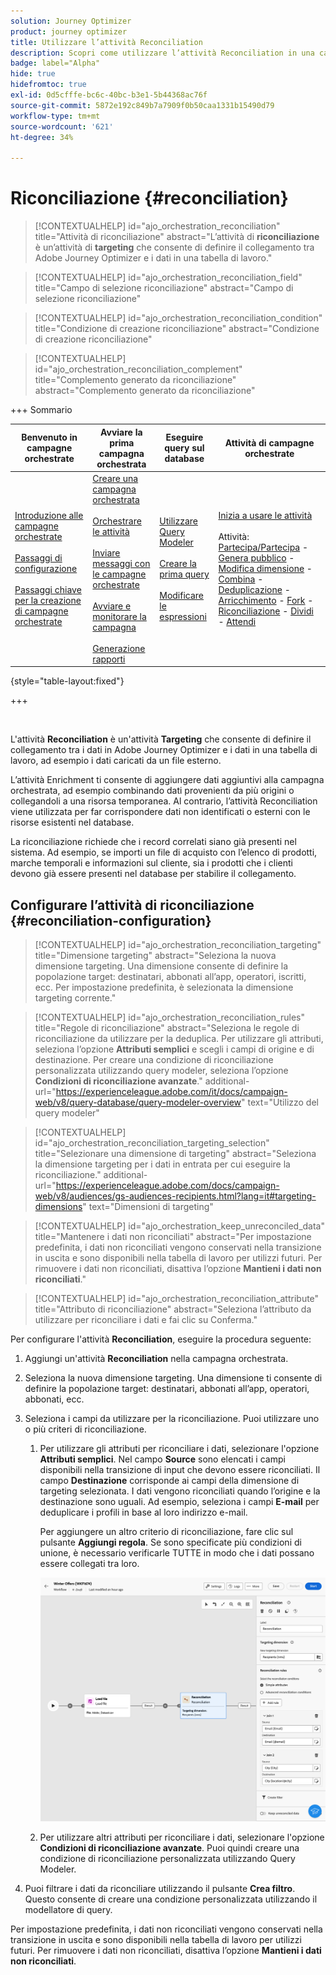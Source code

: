 ```yaml
---
solution: Journey Optimizer
product: journey optimizer
title: Utilizzare l’attività Reconciliation
description: Scopri come utilizzare l’attività Reconciliation in una campagna orchestrata
badge: label="Alpha"
hide: true
hidefromtoc: true
exl-id: 0d5cfffe-bc6c-40bc-b3e1-5b44368ac76f
source-git-commit: 5872e192c849b7a7909f0b50caa1331b15490d79
workflow-type: tm+mt
source-wordcount: '621'
ht-degree: 34%

---
```


# Riconciliazione {#reconciliation}

>[!CONTEXTUALHELP]
>id="ajo_orchestration_reconciliation"
>title="Attività di riconciliazione"
>abstract="L’attività di **riconciliazione** è un’attività di **targeting** che consente di definire il collegamento tra Adobe Journey Optimizer e i dati in una tabella di lavoro."

>[!CONTEXTUALHELP]
>id="ajo_orchestration_reconciliation_field"
>title="Campo di selezione riconciliazione"
>abstract="Campo di selezione riconciliazione"

>[!CONTEXTUALHELP]
>id="ajo_orchestration_reconciliation_condition"
>title="Condizione di creazione riconciliazione"
>abstract="Condizione di creazione riconciliazione"

>[!CONTEXTUALHELP]
>id="ajo_orchestration_reconciliation_complement"
>title="Complemento generato da riconciliazione"
>abstract="Complemento generato da riconciliazione"

+++ Sommario

| Benvenuto in campagne orchestrate | Avviare la prima campagna orchestrata | Eseguire query sul database | Attività di campagne orchestrate |
|---|---|---|---|
| [Introduzione alle campagne orchestrate](../gs-orchestrated-campaigns.md)<br/><br/>[Passaggi di configurazione](../configuration-steps.md)<br/><br/>[Passaggi chiave per la creazione di campagne orchestrate](../gs-campaign-creation.md) | [Creare una campagna orchestrata](../create-orchestrated-campaign.md)<br/><br/>[Orchestrare le attività](../orchestrate-activities.md)<br/><br/>[Inviare messaggi con le campagne orchestrate](../send-messages.md)<br/><br/>[Avviare e monitorare la campagna](../start-monitor-campaigns.md)<br/><br/>[Generazione rapporti](../reporting-campaigns.md) | [Utilizzare Query Modeler](../orchestrated-rule-builder.md)<br/><br/>[Creare la prima query](../build-query.md)<br/><br/>[Modificare le espressioni](../edit-expressions.md) | [Inizia a usare le attività](about-activities.md)<br/><br/>Attività:<br/>[Partecipa/Partecipa](and-join.md) - [Genera pubblico](build-audience.md) - [Modifica dimensione](change-dimension.md) - [Combina](combine.md) - [Deduplicazione](deduplication.md) - [Arricchimento](enrichment.md) - [Fork](fork.md) - [Riconciliazione](reconciliation.md) - [Dividi](split.md) - [Attendi](wait.md) |

{style="table-layout:fixed"}

+++

<br/>

L&#39;attività **Reconciliation** è un&#39;attività **Targeting** che consente di definire il collegamento tra i dati in Adobe Journey Optimizer e i dati in una tabella di lavoro, ad esempio i dati caricati da un file esterno.

L’attività Enrichment ti consente di aggiungere dati aggiuntivi alla campagna orchestrata, ad esempio combinando dati provenienti da più origini o collegandoli a una risorsa temporanea. Al contrario, l’attività Reconciliation viene utilizzata per far corrispondere dati non identificati o esterni con le risorse esistenti nel database.

La riconciliazione richiede che i record correlati siano già presenti nel sistema. Ad esempio, se importi un file di acquisto con l’elenco di prodotti, marche temporali e informazioni sul cliente, sia i prodotti che i clienti devono già essere presenti nel database per stabilire il collegamento.

## Configurare l’attività di riconciliazione {#reconciliation-configuration}

>[!CONTEXTUALHELP]
>id="ajo_orchestration_reconciliation_targeting"
>title="Dimensione targeting"
>abstract="Seleziona la nuova dimensione targeting. Una dimensione consente di definire la popolazione target: destinatari, abbonati all’app, operatori, iscritti, ecc. Per impostazione predefinita, è selezionata la dimensione targeting corrente."

>[!CONTEXTUALHELP]
>id="ajo_orchestration_reconciliation_rules"
>title="Regole di riconciliazione"
>abstract="Seleziona le regole di riconciliazione da utilizzare per la deduplica. Per utilizzare gli attributi, seleziona l’opzione **Attributi semplici** e scegli i campi di origine e di destinazione. Per creare una condizione di riconciliazione personalizzata utilizzando query modeler, seleziona l’opzione **Condizioni di riconciliazione avanzate**."
>additional-url="https://experienceleague.adobe.com/it/docs/campaign-web/v8/query-database/query-modeler-overview" text="Utilizzo del query modeler"

>[!CONTEXTUALHELP]
>id="ajo_orchestration_reconciliation_targeting_selection"
>title="Selezionare una dimensione di targeting"
>abstract="Seleziona la dimensione targeting per i dati in entrata per cui eseguire la riconciliazione."
>additional-url="https://experienceleague.adobe.com/docs/campaign-web/v8/audiences/gs-audiences-recipients.html?lang=it#targeting-dimensions" text="Dimensioni di targeting"

>[!CONTEXTUALHELP]
>id="ajo_orchestration_keep_unreconciled_data"
>title="Mantenere i dati non riconciliati"
>abstract="Per impostazione predefinita, i dati non riconciliati vengono conservati nella transizione in uscita e sono disponibili nella tabella di lavoro per utilizzi futuri. Per rimuovere i dati non riconciliati, disattiva l’opzione **Mantieni i dati non riconciliati**."

>[!CONTEXTUALHELP]
>id="ajo_orchestration_reconciliation_attribute"
>title="Attributo di riconciliazione"
>abstract="Seleziona l’attributo da utilizzare per riconciliare i dati e fai clic su Conferma."

Per configurare l&#39;attività **Reconciliation**, eseguire la procedura seguente:

1. Aggiungi un&#39;attività **Reconciliation** nella campagna orchestrata.

1. Seleziona la nuova dimensione targeting. Una dimensione ti consente di definire la popolazione target: destinatari, abbonati all’app, operatori, abbonati, ecc.

1. Seleziona i campi da utilizzare per la riconciliazione. Puoi utilizzare uno o più criteri di riconciliazione.

   1. Per utilizzare gli attributi per riconciliare i dati, selezionare l&#39;opzione **Attributi semplici**. Nel campo **Source** sono elencati i campi disponibili nella transizione di input che devono essere riconciliati. Il campo **Destinazione** corrisponde ai campi della dimensione di targeting selezionata. I dati vengono riconciliati quando l’origine e la destinazione sono uguali. Ad esempio, seleziona i campi **E-mail** per deduplicare i profili in base al loro indirizzo e-mail.

      Per aggiungere un altro criterio di riconciliazione, fare clic sul pulsante **Aggiungi regola**. Se sono specificate più condizioni di unione, è necessario verificarle TUTTE in modo che i dati possano essere collegati tra loro.

      ![](../assets/workflow-reconciliation-criteria.png)

   1. Per utilizzare altri attributi per riconciliare i dati, selezionare l&#39;opzione **Condizioni di riconciliazione avanzate**. Puoi quindi creare una condizione di riconciliazione personalizzata utilizzando Query Modeler.

1. Puoi filtrare i dati da riconciliare utilizzando il pulsante **Crea filtro**. Questo consente di creare una condizione personalizzata utilizzando il modellatore di query.

Per impostazione predefinita, i dati non riconciliati vengono conservati nella transizione in uscita e sono disponibili nella tabella di lavoro per utilizzi futuri. Per rimuovere i dati non riconciliati, disattiva l’opzione **Mantieni i dati non riconciliati**.
